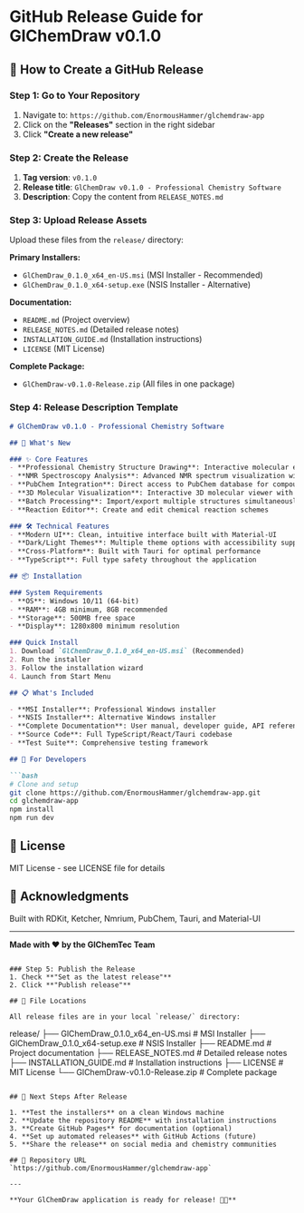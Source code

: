 # GitHub Release Guide for GlChemDraw v0.1.0

## 🚀 How to Create a GitHub Release

### Step 1: Go to Your Repository
1. Navigate to: `https://github.com/EnormousHammer/glchemdraw-app`
2. Click on the **"Releases"** section in the right sidebar
3. Click **"Create a new release"**

### Step 2: Create the Release
1. **Tag version**: `v0.1.0`
2. **Release title**: `GlChemDraw v0.1.0 - Professional Chemistry Software`
3. **Description**: Copy the content from `RELEASE_NOTES.md`

### Step 3: Upload Release Assets
Upload these files from the `release/` directory:

**Primary Installers:**
- `GlChemDraw_0.1.0_x64_en-US.msi` (MSI Installer - Recommended)
- `GlChemDraw_0.1.0_x64-setup.exe` (NSIS Installer - Alternative)

**Documentation:**
- `README.md` (Project overview)
- `RELEASE_NOTES.md` (Detailed release notes)
- `INSTALLATION_GUIDE.md` (Installation instructions)
- `LICENSE` (MIT License)

**Complete Package:**
- `GlChemDraw-v0.1.0-Release.zip` (All files in one package)

### Step 4: Release Description Template

```markdown
# GlChemDraw v0.1.0 - Professional Chemistry Software

## 🎉 What's New

### ✨ Core Features
- **Professional Chemistry Structure Drawing**: Interactive molecular editor with Ketcher integration
- **NMR Spectroscopy Analysis**: Advanced NMR spectrum visualization with Nmrium
- **PubChem Integration**: Direct access to PubChem database for compound lookup
- **3D Molecular Visualization**: Interactive 3D molecular viewer with conformer analysis
- **Batch Processing**: Import/export multiple structures simultaneously
- **Reaction Editor**: Create and edit chemical reaction schemes

### 🛠️ Technical Features
- **Modern UI**: Clean, intuitive interface built with Material-UI
- **Dark/Light Themes**: Multiple theme options with accessibility support
- **Cross-Platform**: Built with Tauri for optimal performance
- **TypeScript**: Full type safety throughout the application

## 📦 Installation

### System Requirements
- **OS**: Windows 10/11 (64-bit)
- **RAM**: 4GB minimum, 8GB recommended
- **Storage**: 500MB free space
- **Display**: 1280x800 minimum resolution

### Quick Install
1. Download `GlChemDraw_0.1.0_x64_en-US.msi` (Recommended)
2. Run the installer
3. Follow the installation wizard
4. Launch from Start Menu

## 📋 What's Included

- **MSI Installer**: Professional Windows installer
- **NSIS Installer**: Alternative Windows installer
- **Complete Documentation**: User manual, developer guide, API reference
- **Source Code**: Full TypeScript/React/Tauri codebase
- **Test Suite**: Comprehensive testing framework

## 🔧 For Developers

```bash
# Clone and setup
git clone https://github.com/EnormousHammer/glchemdraw-app.git
cd glchemdraw-app
npm install
npm run dev
```

## 📄 License

MIT License - see LICENSE file for details

## 🙏 Acknowledgments

Built with RDKit, Ketcher, Nmrium, PubChem, Tauri, and Material-UI

---

**Made with ❤️ by the GlChemTec Team**
```

### Step 5: Publish the Release
1. Check **"Set as the latest release"**
2. Click **"Publish release"**

## 📁 File Locations

All release files are in your local `release/` directory:
```
release/
├── GlChemDraw_0.1.0_x64_en-US.msi    # MSI Installer
├── GlChemDraw_0.1.0_x64-setup.exe    # NSIS Installer
├── README.md                          # Project documentation
├── RELEASE_NOTES.md                   # Detailed release notes
├── INSTALLATION_GUIDE.md             # Installation instructions
├── LICENSE                            # MIT License
└── GlChemDraw-v0.1.0-Release.zip     # Complete package
```

## 🎯 Next Steps After Release

1. **Test the installers** on a clean Windows machine
2. **Update the repository README** with installation instructions
3. **Create GitHub Pages** for documentation (optional)
4. **Set up automated releases** with GitHub Actions (future)
5. **Share the release** on social media and chemistry communities

## 🔗 Repository URL
`https://github.com/EnormousHammer/glchemdraw-app`

---

**Your GlChemDraw application is ready for release! 🧪✨**
